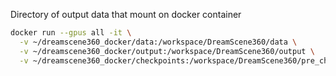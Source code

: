 Directory of output data that mount on docker container

```bash
docker run --gpus all -it \
  -v ~/dreamscene360_docker/data:/workspace/DreamScene360/data \
  -v ~/dreamscene360_docker/output:/workspace/DreamScene360/output \
  -v ~/dreamscene360_docker/checkpoints:/workspace/DreamScene360/pre_checkpoints \
```
